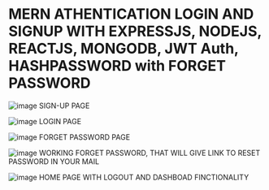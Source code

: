 # MERN ATHENTICATION LOGIN AND SIGNUP WITH EXPRESSJS, NODEJS, REACTJS, MONGODB, JWT Auth, HASHPASSWORD  with FORGET PASSWORD

![image](https://github.com/lavkesh89/Mern-Authenticaton/assets/131283151/c24d8a6a-26ee-4d92-9bf6-e1117fad41dc)
SIGN-UP PAGE

![image](https://github.com/lavkesh89/Mern-Authenticaton/assets/131283151/3e2a759f-e2c5-4474-9349-4fffa4caa0d1)
LOGIN PAGE

![image](https://github.com/lavkesh89/Mern-Authenticaton/assets/131283151/45edcc43-7cb0-4902-9089-7d4fb5134030)
FORGET PASSWORD PAGE

![image](https://github.com/lavkesh89/Mern-Authenticaton/assets/131283151/d23ce380-4f27-4dbc-aff3-0af4548dc7f9)
WORKING FORGET PASSWORD, THAT WILL GIVE LINK TO RESET PASSWORD IN YOUR MAIL

![image](https://github.com/lavkesh89/Mern-Authenticaton/assets/131283151/9a52857c-13f1-49fa-ba96-7c5016266912)
HOME PAGE WITH LOGOUT AND DASHBOAD FINCTIONALITY

